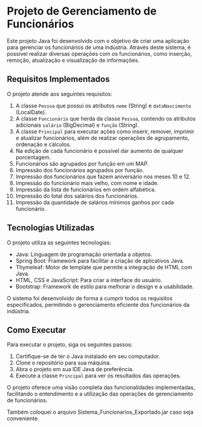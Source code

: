 # Projeto de Gerenciamento de Funcionários

Este projeto Java foi desenvolvido com o objetivo de criar uma aplicação para gerenciar os funcionários de uma indústria. Através deste sistema, é possível realizar diversas operações com os funcionários, como inserção, remoção, atualização e visualização de informações. 

## Requisitos Implementados

O projeto atende aos seguintes requisitos:

1. A classe `Pessoa` que possui os atributos `nome` (String) e `dataNascimento` (LocalDate).
2. A classe `Funcionário` que herda da classe `Pessoa`, contendo os atributos adicionais `salário` (BigDecimal) e `função` (String).
3. A classe `Principal` para executar ações como inserir, remover, imprimir e atualizar funcionários, além de realizar operações de agrupamento, ordenação e cálculos.
4. Na edição de cada funcionário é possível dar aumento de qualquer porcentagem.
5. Funcionários são agrupados por função em um MAP.
6. Impressão dos funcionários agrupados por função.
7. Impressão dos funcionários que fazem aniversário nos meses 10 e 12.
8. Impressão do funcionário mais velho, com nome e idade.
9. Impressão da lista de funcionários em ordem alfabética.
10. Impressão do total dos salários dos funcionários.
11. Impressão da quantidade de salários mínimos ganhos por cada funcionário.

## Tecnologias Utilizadas

O projeto utiliza as seguintes tecnologias:

- Java: Linguagem de programação orientada a objetos.
- Spring Boot: Framework para facilitar a criação de aplicativos Java.
- Thymeleaf: Motor de template que permite a integração de HTML com Java.
- HTML, CSS e JavaScript: Para criar a interface do usuário.
- Bootstrap: Framework de estilo para melhorar o design e a usabilidade.

O sistema foi desenvolvido de forma a cumprir todos os requisitos especificados, permitindo o gerenciamento eficiente dos funcionários da indústria.

## Como Executar

Para executar o projeto, siga os seguintes passos:

1. Certifique-se de ter o Java instalado em seu computador.
2. Clone o repositório para sua máquina.
3. Abra o projeto em sua IDE Java de preferência.
4. Execute a classe `Principal` para ver os resultados das operações.

O projeto oferece uma visão completa das funcionalidades implementadas, facilitando o entendimento e a utilização das operações de gerenciamento de funcionários.

Também coloquei o arquivo Sistema_Funcionarios_Exportado.jar caso seja conveniente.
